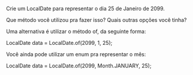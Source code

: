 Crie um LocalDate para representar o dia 25 de Janeiro de 2099.

Que método você utilizou pra fazer isso? Quais outras opções você tinha?

Uma alternativa é utilizar o método of, da seguinte forma:

LocalDate data = LocalDate.of(2099, 1, 25);

Você ainda pode utilizar um enum pra representar o mês:

LocalDate data = LocalDate.of(2099, Month.JANUARY, 25);